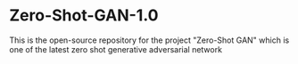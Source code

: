 # Zero-Shot-GAN-1.0
This is the open-source repository for the project "Zero-Shot GAN" which is one of the latest zero shot generative adversarial network
